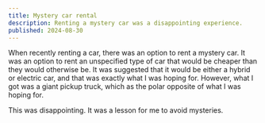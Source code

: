 ```yaml
---
title: Mystery car rental
description: Renting a mystery car was a disappointing experience.
published: 2024-08-30
---
```


When recently renting a car, there was an option to rent a mystery car.
It was an option to rent an unspecified type of car that would be cheaper
than they would otherwise be.  It was suggested that it would be either
a hybrid or electric car, and that was exactly what I was hoping for.
However, what I got was a giant pickup truck, which as the polar opposite
of what I was hoping for.

This was disappointing.  It was a lesson for me to avoid mysteries.

